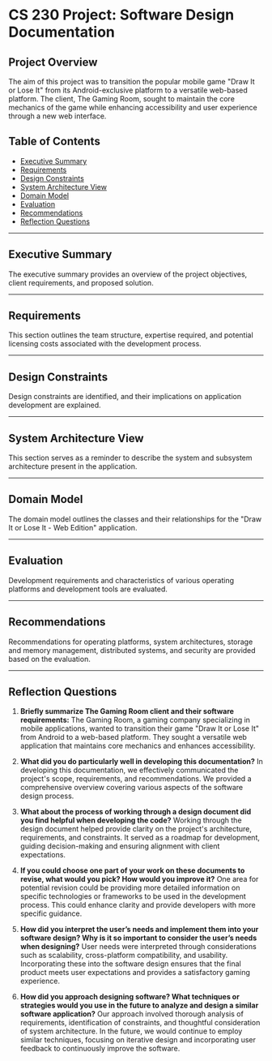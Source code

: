# CS 230 Project: Software Design Documentation

## Project Overview
The aim of this project was to transition the popular mobile game "Draw It or Lose It" from its Android-exclusive platform to a versatile web-based platform. The client, The Gaming Room, sought to maintain the core mechanics of the game while enhancing accessibility and user experience through a new web interface.

## Table of Contents
- [Executive Summary](#executive-summary)
- [Requirements](#requirements)
- [Design Constraints](#design-constraints)
- [System Architecture View](#system-architecture-view)
- [Domain Model](#domain-model)
- [Evaluation](#evaluation)
- [Recommendations](#recommendations)
- [Reflection Questions](#reflection-questions)

---

## Executive Summary
The executive summary provides an overview of the project objectives, client requirements, and proposed solution.

---

## Requirements
This section outlines the team structure, expertise required, and potential licensing costs associated with the development process.

---

## Design Constraints
Design constraints are identified, and their implications on application development are explained.

---

## System Architecture View
This section serves as a reminder to describe the system and subsystem architecture present in the application.

---

## Domain Model
The domain model outlines the classes and their relationships for the "Draw It or Lose It - Web Edition" application.

---

## Evaluation
Development requirements and characteristics of various operating platforms and development tools are evaluated.

---

## Recommendations
Recommendations for operating platforms, system architectures, storage and memory management, distributed systems, and security are provided based on the evaluation.

---

## Reflection Questions
1. **Briefly summarize The Gaming Room client and their software requirements:** The Gaming Room, a gaming company specializing in mobile applications, wanted to transition their game "Draw It or Lose It" from Android to a web-based platform. They sought a versatile web application that maintains core mechanics and enhances accessibility.

2. **What did you do particularly well in developing this documentation?** In developing this documentation, we effectively communicated the project's scope, requirements, and recommendations. We provided a comprehensive overview covering various aspects of the software design process.

3. **What about the process of working through a design document did you find helpful when developing the code?** Working through the design document helped provide clarity on the project's architecture, requirements, and constraints. It served as a roadmap for development, guiding decision-making and ensuring alignment with client expectations.

4. **If you could choose one part of your work on these documents to revise, what would you pick? How would you improve it?** One area for potential revision could be providing more detailed information on specific technologies or frameworks to be used in the development process. This could enhance clarity and provide developers with more specific guidance.

5. **How did you interpret the user’s needs and implement them into your software design? Why is it so important to consider the user’s needs when designing?** User needs were interpreted through considerations such as scalability, cross-platform compatibility, and usability. Incorporating these into the software design ensures that the final product meets user expectations and provides a satisfactory gaming experience.

6. **How did you approach designing software? What techniques or strategies would you use in the future to analyze and design a similar software application?** Our approach involved thorough analysis of requirements, identification of constraints, and thoughtful consideration of system architecture. In the future, we would continue to employ similar techniques, focusing on iterative design and incorporating user feedback to continuously improve the software.

